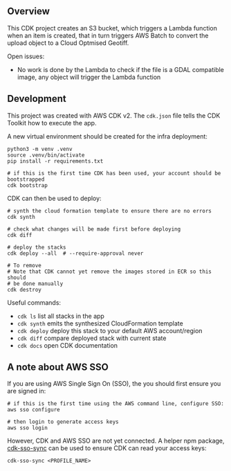 ## Overview

This CDK project creates an S3 bucket, which triggers a Lambda function when an item is created, that in turn triggers AWS Batch to convert the upload object to a Cloud Optmised Geotiff.

Open issues:
* No work is done by the Lambda to check if the file is a GDAL compatible image, any object will trigger the Lambda function


## Development

This project was created with AWS CDK v2. The `cdk.json` file tells the CDK Toolkit how to execute the app.

A new virtual environment should be created for the infra deployment:

```shell
python3 -m venv .venv
source .venv/bin/activate
pip install -r requirements.txt

# if this is the first time CDK has been used, your account should be bootstrapped
cdk bootstrap
```

CDK can then be used to deploy:

```shell
# synth the cloud formation template to ensure there are no errors
cdk synth

# check what changes will be made first before deploying
cdk diff

# deploy the stacks
cdk deploy --all  # --require-approval never

# To remove
# Note that CDK cannot yet remove the images stored in ECR so this should
# be done manually
cdk destroy
```

Useful commands:
 * `cdk ls`          list all stacks in the app
 * `cdk synth`       emits the synthesized CloudFormation template
 * `cdk deploy`      deploy this stack to your default AWS account/region
 * `cdk diff`        compare deployed stack with current state
 * `cdk docs`        open CDK documentation


## A note about AWS SSO

If you are using AWS Single Sign On (SSO), the you should first ensure you are signed in:

```shell
# if this is the first time using the AWS command line, configure SSO:
aws sso configure

# then login to generate access keys
aws sso login
```

However, CDK and AWS SSO are not yet connected. A helper npm package, [cdk-sso-sync](https://www.npmjs.com/package/cdk-sso-sync) can be used to ensure CDK can read your access keys:

```shell
cdk-sso-sync <PROFILE_NAME>
```